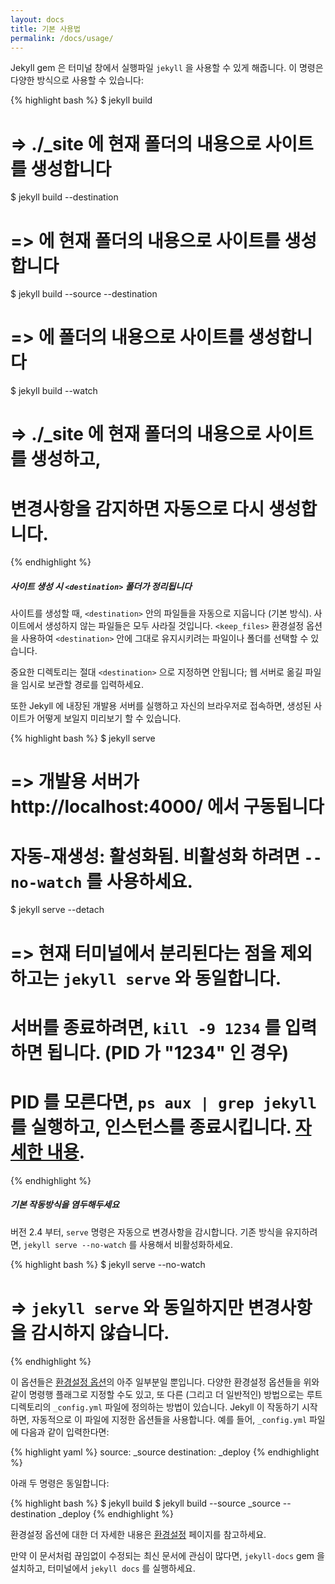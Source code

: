 ```yaml
---
layout: docs
title: 기본 사용법
permalink: /docs/usage/
---
```


Jekyll gem 은 터미널 창에서 실행파일 `jekyll` 을 사용할 수 있게 해줍니다. 이
명령은 다양한 방식으로 사용할 수 있습니다:

{% highlight bash %}
$ jekyll build
# => ./_site 에 현재 폴더의 내용으로 사이트를 생성합니다

$ jekyll build --destination <destination>
# => <destination> 에 현재 폴더의 내용으로 사이트를 생성합니다

$ jekyll build --source <source> --destination <destination>
# => <destination> 에 <source> 폴더의 내용으로 사이트를 생성합니다

$ jekyll build --watch
# => ./_site 에 현재 폴더의 내용으로 사이트를 생성하고,
#    변경사항을 감지하면 자동으로 다시 생성합니다.
{% endhighlight %}

<div class="note warning">
  <h5>사이트 생성 시 <code>&lt;destination&gt;</code> 폴더가 정리됩니다</h5>
  <p>
    사이트를 생성할 때, <code>&lt;destination&gt;</code> 안의 파일들을 자동으로
    지웁니다 (기본 방식). 사이트에서 생성하지 않는 파일들은 모두 사라질
    것입니다. <code>&lt;keep_files&gt;</code> 환경설정 옵션을 사용하여
    <code>&lt;destination&gt;</code> 안에 그대로 유지시키려는 파일이나 폴더를 선택할
    수 있습니다.
  </p>
  <p>
    중요한 디렉토리는 절대 <code>&lt;destination&gt;</code> 으로 지정하면 안됩니다;
    웹 서버로 옮길 파일을 임시로 보관할 경로를 입력하세요.
  </p>
</div>

또한 Jekyll 에 내장된 개발용 서버를 실행하고 자신의 브라우저로 접속하면, 생성된
사이트가 어떻게 보일지 미리보기 할 수 있습니다.

{% highlight bash %}
$ jekyll serve
# => 개발용 서버가 http://localhost:4000/ 에서 구동됩니다
# 자동-재생성: 활성화됨. 비활성화 하려면 `--no-watch` 를 사용하세요.

$ jekyll serve --detach
# => 현재 터미널에서 분리된다는 점을 제외하고는 `jekyll serve` 와 동일합니다.
#    서버를 종료하려면, `kill -9 1234` 를 입력하면 됩니다. (PID 가 "1234" 인 경우)
#    PID 를 모른다면, `ps aux | grep jekyll` 를 실행하고, 인스턴스를 종료시킵니다. [자세한 내용](http://unixhelp.ed.ac.uk/shell/jobz5.html).
{% endhighlight %}

<div class="note info">
  <h5>기본 작동방식을 염두해두세요</h5>
  <p>
    버전 2.4 부터, <code>serve</code> 명령은 자동으로 변경사항을 감시합니다. 기존 방식을 유지하려면, <code>jekyll serve --no-watch</code> 를 사용해서 비활성화하세요.
  </p>
</div>

{% highlight bash %}
$ jekyll serve --no-watch
# => `jekyll serve` 와 동일하지만 변경사항을 감시하지 않습니다.
{% endhighlight %}

이 옵션들은 [환경설정 옵션](../configuration/)의 아주 일부분일 뿐입니다.
다양한 환경설정 옵션들을 위와 같이 명령행 플래그로 지정할 수도 있고,
또 다른 (그리고 더 일반적인) 방법으로는 루트 디렉토리의 `_config.yml` 파일에
정의하는 방법이 있습니다. Jekyll 이 작동하기 시작하면, 자동적으로 이 파일에
지정한 옵션들을 사용합니다.
예를 들어, `_config.yml` 파일에 다음과 같이 입력한다면:

{% highlight yaml %}
source:      _source
destination: _deploy
{% endhighlight %}

아래 두 명령은 동일합니다:

{% highlight bash %}
$ jekyll build
$ jekyll build --source _source --destination _deploy
{% endhighlight %}

환경설정 옵션에 대한 더 자세한 내용은 [환경설정](../configuration/) 페이지를
참고하세요.

만약 이 문서처럼 끊임없이 수정되는 최신 문서에 관심이 많다면, `jekyll-docs` gem
을 설치하고, 터미널에서 `jekyll docs` 를 실행하세요.
